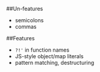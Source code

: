 ##Un-features
* semicolons
* commas

##Features
* `?!'` in function names
* JS-style object/map literals
* pattern matching, destructuring
